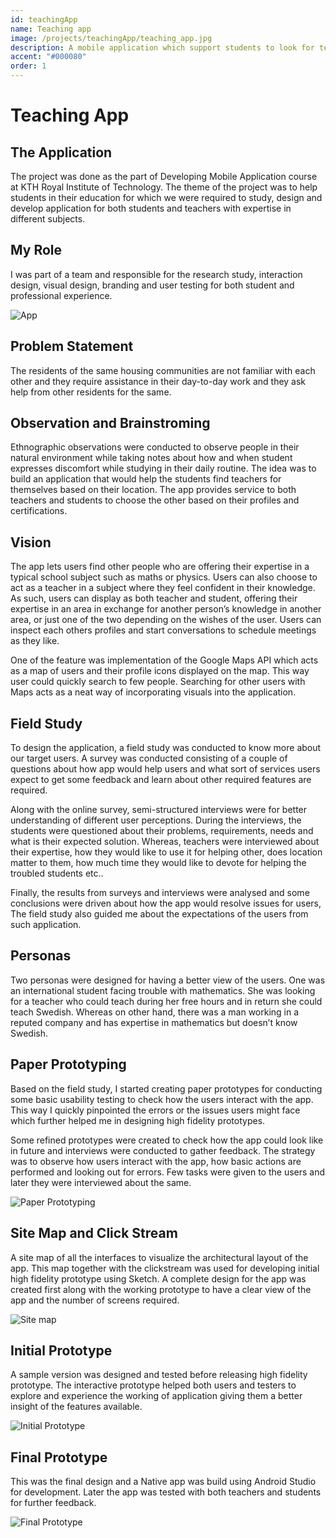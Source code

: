 ```yaml
---
id: teachingApp
name: Teaching app
image: /projects/teachingApp/teaching_app.jpg
description: A mobile application which support students to look for teachers having expertise in their domains.
accent: "#000080"
order: 1
---
```


# Teaching App

## The Application

The project was done as the part of Developing Mobile Application course at KTH Royal Institute of Technology. The theme of the project was to help students in their education for which we were required to study, design and develop application for both students and teachers with expertise in different subjects.

## My Role

I was part of a team and responsible for the research study, interaction design, visual design, branding and user testing for both student and professional experience.

![App](/projects/teachingApp/teaching_app.jpg)

## Problem Statement

The residents of the same housing communities are not familiar with each other and they require assistance in their day-to-day work and they ask help from other residents for the same.

## Observation and Brainstroming

Ethnographic observations were conducted to observe people in their natural environment while taking notes about how and when student expresses discomfort while studying in their daily routine. The idea was to build an application that would help the students find teachers for themselves based on their location. The app provides service to both teachers and students to choose the other based on their profiles and certifications.

## Vision

The app lets users find other people who are offering their expertise in a typical school subject such as maths or physics. Users can also choose to act as a teacher in a subject where they feel confident in their knowledge. As such, users can display as both teacher and student, offering their expertise in an area in exchange for another person’s knowledge in another area, or just one of the two depending on the wishes of the user. Users can inspect each others profiles and start conversations to schedule meetings as they like.

One of the feature was implementation of the Google Maps API which acts as a map of users and their profile icons displayed on the map. This way user could quickly search to few people. Searching for other users with Maps acts as a neat way of incorporating visuals into the application.

## Field Study

To design the application, a field study was conducted to know more about our target users. A survey was conducted consisting of a couple of questions about how app would help users and what sort of services users expect to get some feedback and learn about other required features are required.

Along with the online survey, semi-structured interviews were for better understanding of different user perceptions. During the interviews, the students were questioned about their problems, requirements, needs and what is their expected solution. Whereas, teachers were interviewed about their expertise, how they would like to use it for helping other, does location matter to them, how much time they would like to devote for helping the troubled students etc..

Finally, the results from surveys and interviews were analysed and some conclusions were driven about how the app would resolve issues for users, The field study also guided me about the expectations of the users from such application.

## Personas

Two personas were designed for having a better view of the users. One was an international student facing trouble with mathematics. She was looking for a teacher who could teach during her free hours and in return she could teach Swedish. Whereas on other hand, there was a man working in a reputed company and has expertise in mathematics but doesn’t know Swedish.

## Paper Prototyping

Based on the field study, I started creating paper prototypes for conducting some basic usability testing to check how the users interact with the app. This way I quickly pinpointed the errors or the issues users might face which further helped me in designing high fidelity prototypes.

Some refined prototypes were created to check how the app could look like in future and interviews were conducted to gather feedback. The strategy was to observe how users interact with the app, how basic actions are performed and looking out for errors. Few tasks were given to the users and later they were interviewed about the same.

![Paper Prototyping](/projects/teachingApp/teachingapp_paper_prototype.jpg)

## Site Map and Click Stream

A site map of all the interfaces to visualize the architectural layout of the app. This map together with the clickstream was used for developing initial high fidelity prototype using Sketch. A complete design for the app was created first along with the working prototype to have a clear view of the app and the number of screens required.

![Site map](/projects/teachingApp/teachingapp_sitemap.png)

## Initial Prototype

A sample version was designed and tested before releasing high fidelity prototype. The interactive prototype helped both users and testers to explore and experience the working of application giving them a better insight of the features available.

![Initial Prototype](/projects/teachingApp/teachingapp_initial_design.jpg)

## Final Prototype

This was the final design and a Native app was build using Android Studio for development. Later the app was tested with both teachers and students for further feedback.

![Final Prototype](/projects/teachingApp/teachingapp_final_design.jpg)
